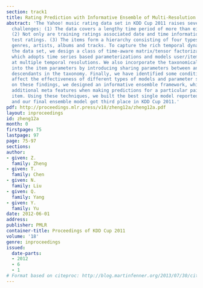 ```yaml
---
section: track1
title: Rating Prediction with Informative Ensemble of Multi-Resolution Dynamic Models
abstract: 'The Yahoo! music rating data set in KDD Cup 2011 raises several interesting
  challenges: (1) The data covers a lengthy time period of more than eight years.
  (2) Not only are training ratings associated date and time information, so are the
  test ratings. (3) The items form a hierarchy consisting of four types of items:
  genres, artists, albums and tracks. To capture the rich temporal dynamics within
  the data set, we design a class of time-aware matrix/tensor factorization models,
  which adopts time series based parameterizations and models user/item drifting behaviors
  at multiple temporal resolutions. We also incorporate the taxonomical structure
  into the item parameters by introducing sharing parameters between ancestors and
  descendants in the taxonomy. Finally, we have identified some conditions that systematically
  affect the effectiveness of different types of models and parameter settings. Based
  on these findings, we designed an informative ensemble framework, which considers
  additional meta features when making predictions for a particular pair of user and
  item. Using these techniques, we built the best single model reported officially,
  and our final ensemble model got third place in KDD Cup 2011.'
pdf: http://proceedings.mlr.press/v18/zheng12a/zheng12a.pdf
layout: inproceedings
id: zheng12a
month: 0
firstpage: 75
lastpage: 97
page: 75-97
sections: 
author:
- given: Z.
  family: Zheng
- given: T.
  family: Chen
- given: N.
  family: Liu
- given: Q.
  family: Yang
- given: Y.
  family: Yu
date: 2012-06-01
address: 
publisher: PMLR
container-title: Proceedings of KDD Cup 2011
volume: '18'
genre: inproceedings
issued:
  date-parts:
  - 2012
  - 6
  - 1
# Format based on citeproc: http://blog.martinfenner.org/2013/07/30/citeproc-yaml-for-bibliographies/
---
```

